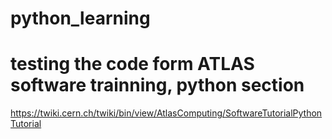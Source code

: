 # python_learning
# testing the code form ATLAS software trainning, python section
https://twiki.cern.ch/twiki/bin/view/AtlasComputing/SoftwareTutorialPythonTutorial
